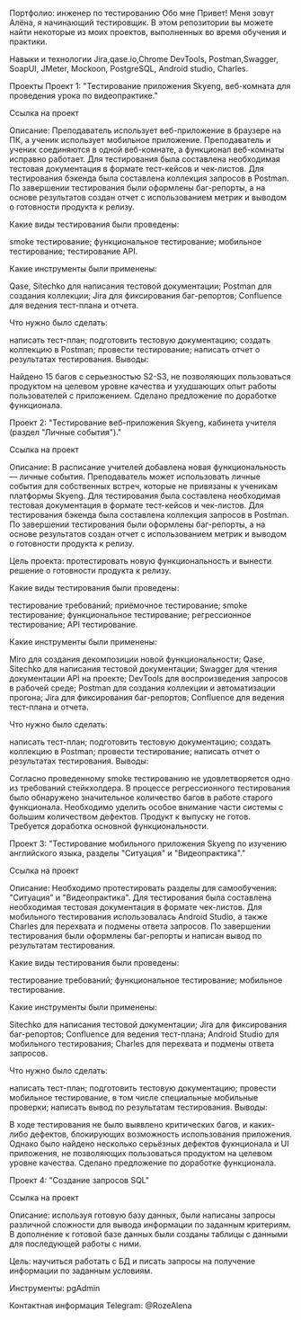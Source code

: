 Портфолио: инженер по тестированию
Обо мне
Привет!
Меня зовут Алёна, я начинающий тестировщик.
В этом репозитории вы можете найти некоторые из моих проектов, выполненных во время обучения и практики.

Навыки и технологии
Jira,qase.io,Chrome DevTools, Postman,Swagger, SoapUI, JMeter,
Mockoon, PostgreSQL, Android studio, Charles.

Проекты
Проект 1: "Тестирование приложения Skyеng, веб-комната для проведения урока по видеопрактике."

Ссылка на проект

Описание: Преподаватель использует веб-приложение в браузере на ПК, а ученик использует мобильное приложение. Преподаватель и ученик соединяются в одной веб-комнате, а функционал веб-комнаты исправно работает. Для тестирования была составлена необходимая тестовая документация в формате тест-кейсов и чек-листов. Для тестирования бэкенда была составлена коллекция запросов в Postman. По завершении тестирования были оформлены баг-репорты, а на основе результатов создан отчет с использованием метрик и выводом о готовности продукта к релизу.

Какие виды тестирования были проведены:

smoke тестирование;
функциональное тестирование;
мобильное тестирование;
тестирование API.

Какие инструменты были применены:

Qase, Sitechko для написания тестовой документации;
Postman для создания коллекции;
Jira для фиксирования баг-репортов;
Confluence для ведения тест-плана и отчета.

Что нужно было сделать:


написать тест-план;
подготовить тестовую документацию;
создать коллекцию в Postman;
провести тестирование;
написать отчет о результатах тестирования.
Выводы:


Найдено 15 багов с серьезностью S2-S3, не позволяющих пользоваться продуктом на целевом уровне качества и ухудшающих опыт работы пользователей с приложением.
Сделано предложение по доработке функционала.

Проект 2: "Тестирование веб-приложения Skyeng, кабинета учителя (раздел "Личные события")."

Ссылка на проект

Описание: В расписание учителей добавлена новая функциональность — личные события. Преподаватель может использовать личные события для собственных встреч, которые не привязаны к ученикам платформы Skyeng. Для тестирования была составлена необходимая тестовая документация в формате тест-кейсов и чек-листов. Для тестирования бэкенда была составлена коллекция запросов в Postman. По завершении тестирования были оформлены баг-репорты, а на основе результатов создан отчет с использованием метрик и выводом о готовности продукта к релизу.

Цель проекта: протестировать новую функциональность и вынести решение о готовности продукта к релизу.

Какие виды тестирования были проведены:

тестирование требований;
приёмочное тестирование;
smoke тестирование;
функциональное тестирование;
регрессионное тестирование;
API тестирование.

Какие инструменты были применены:

Miro для создания декомпозиции новой функциональности;
Qase, Sitechko для написания тестовой документации;
Swagger для чтения документации API на проекте;
DevTools для воспроизведения запросов в рабочей среде;
Postman для создания коллекции и автоматизации прогона;
Jira для фиксирования баг-репортов;
Confluence для ведения тест-плана и отчета.

Что нужно было сделать:


написать тест-план;
подготовить тестовую документацию;
создать коллекцию в Postman;
провести тестирование;
написать отчет о результатах тестирования.
Выводы:


Согласно проведенному smoke тестированию не удовлетворяется одно из требований стейкхолдера.
В процессе регрессионного тестирования было обнаружено значительное количество багов в работе старого функционала.
Необходимо уделить особое внимание части системы с большим количеством дефектов.
Продукт к выпуску не готов. Требуется доработка основной функциональности.

Проект 3: "Тестирование мобильного приложения Skyeng по изучению английского языка, разделы "Ситуация" и "Видеопрактика"."

Ссылка на проект

Описание: Необходимо протестировать разделы для самообучения: "Ситуация" и "Видеопрактика". Для тестирования была составлена необходимая тестовая документация в формате чек-листов. Для мобильного тестирования использовалась Android Studio, а также Charles для перехвата и подмены ответа запросов. По завершении тестирования были оформлены баг-репорты и написан вывод по результатам тестирования.

Какие виды тестирования были проведены:

тестирование требований;
функциональное тестирование;
мобильное тестирование.

Какие инструменты были применены:

Sitechko для написания тестовой документации;
Jira для фиксирования баг-репортов;
Confluence для ведения тест-плана;
Android Studio для мобильного тестирования;
Charles для перехвата и подмены ответа запросов.

Что нужно было сделать:


написать тест-план;
подготовить тестовую документацию;
провести мобильное тестирование, в том числе специальные мобильные проверки;
написать вывод по результатам тестирования.
Выводы:


В ходе тестирования не было выявлено критических багов, и каких-либо дефектов, блокирующих возможность использования приложения. Однако было найдено несколько серьёзных дефектов фукнционала и UI приложения, не позволяющих пользоваться продуктом на целевом уровне качества.
Сделано предложение по доработке функционала.

Проект 4: "Создание запросов SQL"

Ссылка на проект

Описание: используя готовую базу данных, были написаны запросы различной сложности для вывода информации по заданным критериям. В дополнение к готовой базе данных были созданы таблицы с данными для последующей работы с ними.

Цель: научиться работать с БД и писать запросы на получение информации по заданным условиям.

Инструменты: pgAdmin

Контактная информация
Telegram: @RozeAlena
